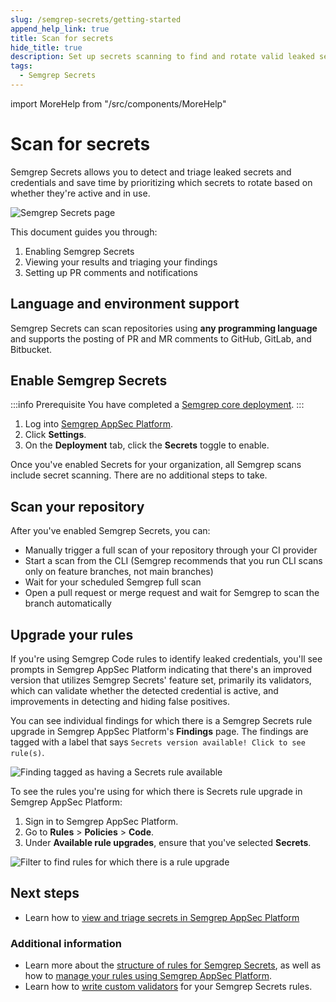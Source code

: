 ```yaml
---
slug: /semgrep-secrets/getting-started
append_help_link: true
title: Scan for secrets
hide_title: true
description: Set up secrets scanning to find and rotate valid leaked secrets.
tags:
  - Semgrep Secrets
---
```


import MoreHelp from "/src/components/MoreHelp"

# Scan for secrets

Semgrep Secrets allows you to detect and triage leaked secrets and credentials
and save time by prioritizing which secrets to rotate based on whether they're active and in use.

![Semgrep Secrets page](/img/secrets-page.png#md-width)

This document guides you through:

1. Enabling Semgrep Secrets
2. Viewing your results and triaging your findings
3. Setting up PR comments and notifications

## Language and environment support

Semgrep Secrets can scan repositories using **any programming language** and supports the posting of PR and MR comments to GitHub, GitLab, and Bitbucket.

## Enable Semgrep Secrets

:::info Prerequisite
You have completed a [Semgrep core deployment](/deployment/core-deployment).
:::

1. Log into [<i class="fas fa-external-link fa-xs"></i> Semgrep AppSec Platform](https://semgrep.dev/login).
2. Click **<i class="fa-solid fa-gear"></i> Settings**.
3. On the **Deployment** tab, click the **<i class="fa-solid fa-toggle-large-on"></i> Secrets** toggle to enable.

Once you've enabled Secrets for your organization, all Semgrep scans include secret scanning. There are no additional steps to take.

## Scan your repository

After you've enabled Semgrep Secrets, you can:

* Manually trigger a full scan of your repository through your CI provider
* Start a scan from the CLI (Semgrep recommends that you run CLI scans only on feature branches, not main branches)
* Wait for your scheduled Semgrep full scan
* Open a pull request or merge request and wait for Semgrep to scan the branch automatically

## Upgrade your rules

If you're using Semgrep Code rules to identify leaked credentials, you'll see prompts in Semgrep AppSec Platform indicating that there's an improved version that utilizes Semgrep Secrets' feature set, primarily its validators, which can validate whether the detected credential is active, and improvements in detecting and hiding false positives.

You can see individual findings for which there is a Semgrep Secrets rule upgrade in Semgrep AppSec Platform's **Findings** page. The findings are tagged with a label that says `Secrets version available! Click to see rule(s)`.

![Finding tagged as having a Secrets rule available](/img/superseded-rules-finding.png#md-width)

To see the rules you're using for which there is Secrets rule upgrade in Semgrep AppSec Platform:

1. Sign in to Semgrep AppSec Platform.
2. Go to **Rules** > **Policies** > **Code**.
3. Under **Available rule upgrades**, ensure that you've selected **Secrets**.

![Filter to find rules for which there is a rule upgrade](/img/superseded-rules-policies.png#md-width)

## Next steps

* Learn how to [view and triage secrets in Semgrep AppSec Platform](/semgrep-secrets/view-triage)

### Additional information

* Learn more about the [structure of rules for Semgrep Secrets](/semgrep-secrets/rules), as well as how to [manage your rules using Semgrep AppSec Platform](/semgrep-secrets/policies).
* Learn how to [write custom validators](/semgrep-secrets/validators) for your Semgrep Secrets rules.

<MoreHelp />
